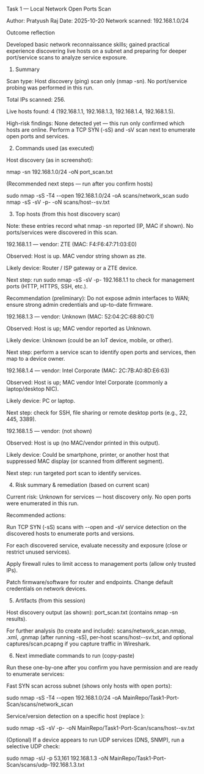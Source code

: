 Task 1 — Local Network Open Ports Scan

Author: Pratyush Raj
Date: 2025-10-20
Network scanned: 192.168.1.0/24

Outcome reflection

Developed basic network reconnaissance skills; gained practical experience discovering live hosts on a subnet and preparing for deeper port/service scans to analyze service exposure.

1. Summary

Scan type: Host discovery (ping) scan only (nmap -sn). No port/service probing was performed in this run.

Total IPs scanned: 256.

Live hosts found: 4 (192.168.1.1, 192.168.1.3, 192.168.1.4, 192.168.1.5).

High-risk findings: None detected yet — this run only confirmed which hosts are online. Perform a TCP SYN (-sS) and -sV scan next to enumerate open ports and services.

2. Commands used (as executed)

Host discovery (as in screenshot):

nmap -sn 192.168.1.0/24 -oN port_scan.txt


(Recommended next steps — run after you confirm hosts)

sudo nmap -sS -T4 --open 192.168.1.0/24 -oA scans/network_scan
sudo nmap -sS -sV -p- <host-ip> -oN scans/host-<ip>-sv.txt

3. Top hosts (from this host discovery scan)

Note: these entries record what nmap -sn reported (IP, MAC if shown). No ports/services were discovered in this scan.

192.168.1.1 — vendor: ZTE (MAC: F4:F6:47:71:03:E0)

Observed: Host is up. MAC vendor string shown as zte.

Likely device: Router / ISP gateway or a ZTE device.

Next step: run sudo nmap -sS -sV -p- 192.168.1.1 to check for management ports (HTTP, HTTPS, SSH, etc.).

Recommendation (preliminary): Do not expose admin interfaces to WAN; ensure strong admin credentials and up-to-date firmware.

192.168.1.3 — vendor: Unknown (MAC: 52:04:2C:68:80:C1)

Observed: Host is up; MAC vendor reported as Unknown.

Likely device: Unknown (could be an IoT device, mobile, or other).

Next step: perform a service scan to identify open ports and services, then map to a device owner.

192.168.1.4 — vendor: Intel Corporate (MAC: 2C:7B:A0:8D:E6:63)

Observed: Host is up; MAC vendor Intel Corporate (commonly a laptop/desktop NIC).

Likely device: PC or laptop.

Next step: check for SSH, file sharing or remote desktop ports (e.g., 22, 445, 3389).

192.168.1.5 — vendor: (not shown)

Observed: Host is up (no MAC/vendor printed in this output).

Likely device: Could be smartphone, printer, or another host that suppressed MAC display (or scanned from different segment).

Next step: run targeted port scan to identify services.

4. Risk summary & remediation (based on current scan)

Current risk: Unknown for services — host discovery only. No open ports were enumerated in this run.

Recommended actions:

Run TCP SYN (-sS) scans with --open and -sV service detection on the discovered hosts to enumerate ports and versions.

For each discovered service, evaluate necessity and exposure (close or restrict unused services).

Apply firewall rules to limit access to management ports (allow only trusted IPs).

Patch firmware/software for router and endpoints. Change default credentials on network devices.

5. Artifacts (from this session)

Host discovery output (as shown): port_scan.txt (contains nmap -sn results).

For further analysis (to create and include): scans/network_scan.nmap, .xml, .gnmap (after running -sS), per-host scans/host-<ip>-sv.txt, and optional captures/scan.pcapng if you capture traffic in Wireshark.

6. Next immediate commands to run (copy-paste)

Run these one-by-one after you confirm you have permission and are ready to enumerate services:

Fast SYN scan across subnet (shows only hosts with open ports):

sudo nmap -sS -T4 --open 192.168.1.0/24 -oA MainRepo/Task1-Port-Scan/scans/network_scan


Service/version detection on a specific host (replace <host-ip>):

sudo nmap -sS -sV -p- <host-ip> -oN MainRepo/Task1-Port-Scan/scans/host-<host-ip>-sv.txt


(Optional) If a device appears to run UDP services (DNS, SNMP), run a selective UDP check:

sudo nmap -sU -p 53,161 192.168.1.3 -oN MainRepo/Task1-Port-Scan/scans/udp-192.168.1.3.txt
